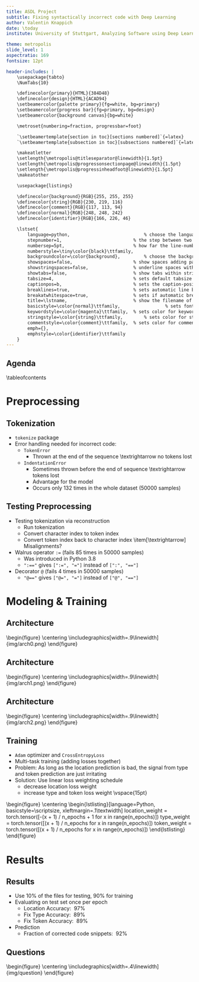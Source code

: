 ```yaml
---
title: ASDL Project
subtitle: Fixing syntactically incorrect code with Deep Learning
author: Valentin Knappich
date: \today
institute: University of Stuttgart, Analyzing Software using Deep Learning, Prof. Michael Pradel

theme: metropolis
slide_level: 1
aspectratio: 169
fontsize: 12pt

header-includes: |
    \usepackage{tabto}
    \NumTabs{10}

    \definecolor{primary}{HTML}{384D48}
    \definecolor{design}{HTML}{ACAD94}
    \setbeamercolor{palette primary}{fg=white, bg=primary}
    \setbeamercolor{progress bar}{fg=primary, bg=design}
    \setbeamercolor{background canvas}{bg=white}

    \metroset{numbering=fraction, progressbar=foot}

    `\setbeamertemplate{section in toc}[sections numbered]`{=latex}
    `\setbeamertemplate{subsection in toc}[subsections numbered]`{=latex}

    \makeatletter
    \setlength{\metropolis@titleseparator@linewidth}{1.5pt}
    \setlength{\metropolis@progressonsectionpage@linewidth}{1.5pt}
    \setlength{\metropolis@progressinheadfoot@linewidth}{1.5pt}
    \makeatother

    \usepackage{listings}

    \definecolor{background}{RGB}{255, 255, 255}
    \definecolor{string}{RGB}{230, 219, 116}
    \definecolor{comment}{RGB}{117, 113, 94}
    \definecolor{normal}{RGB}{248, 248, 242}
    \definecolor{identifier}{RGB}{166, 226, 46}

    \lstset{
        language=python,                			% choose the language of the code
        stepnumber=1,                   		% the step between two line-numbers.        
        numbersep=5pt,                  		% how far the line-numbers are from the code
        numberstyle=\tiny\color{black}\ttfamily,
        backgroundcolor=\color{background},  		% choose the background color. You must add \usepackage{color}
        showspaces=false,               		% show spaces adding particular underscores
        showstringspaces=false,         		% underline spaces within strings
        showtabs=false,                 		% show tabs within strings adding particular underscores
        tabsize=4,                      		% sets default tabsize to 2 spaces
        captionpos=b,                   		% sets the caption-position to bottom
        breaklines=true,                		% sets automatic line breaking
        breakatwhitespace=true,         		% sets if automatic breaks should only happen at whitespace
        title=\lstname,                 		% show the filename of files included with \lstinputlisting;
        basicstyle=\color{normal}\ttfamily,					% sets font style for the code
        keywordstyle=\color{magenta}\ttfamily,	% sets color for keywords
        stringstyle=\color{string}\ttfamily,		% sets color for strings
        commentstyle=\color{comment}\ttfamily,	% sets color for comments
        emph={},
        emphstyle=\color{identifier}\ttfamily
    }
---
```


## Agenda

\tableofcontents

# Preprocessing

## Tokenization

- `tokenize` package
- Error handling needed for incorrect code: 
    - `TokenError`
        - Thrown at the end of the sequence \textrightarrow no tokens lost
    - `IndentationError`
        - Sometimes thrown before the end of sequence \textrightarrow tokens lost
        - Advantage for the model
        - Occurs only 132 times in the whole dataset (50000 samples)

## Testing Preprocessing

- Testing tokenization via reconstruction
    - Run tokenization
    - Convert character index to token index
    - Convert token index back to character index
    \item[\textrightarrow] Misalignments?
- Walrus operator `:=` (fails 85 times in 50000 samples)
    - Was introduced in Python 3.8 
    - `":=="` gives `[":=", "="]` instead of `[":", "=="]`
- Decorator `@` (fails 4 times in 50000 samples)
    - `"@=="` gives `["@=", "="]` instead of `["@", "=="]`


# Modeling & Training

## Architecture

\begin{figure}
    \centering
    \includegraphics[width=.9\linewidth]{img/arch0.png}
\end{figure}

## Architecture

\begin{figure}
    \centering
    \includegraphics[width=.9\linewidth]{img/arch1.png}
\end{figure}

## Architecture

\begin{figure}
    \centering
    \includegraphics[width=.9\linewidth]{img/arch2.png}
\end{figure}

## Training

- `Adam` optimizer and `CrossEntropyLoss`
- Multi-task training (adding losses together)
- Problem: As long as the location prediction is bad, the signal from type and token prediction are just irritating
- Solution: Use linear loss weighting schedule
    - decrease location loss weight
    - increase type and token loss weight
\vspace{15pt}

\begin{figure}
    \centering
    \begin{lstlisting}[language=Python, basicstyle=\scriptsize, xleftmargin=.1\textwidth]
location_weight = torch.tensor([-(x + 1) / n_epochs + 1 
                                for x in range(n_epochs)])
type_weight     = torch.tensor([(x + 1) / n_epochs 
                                for x in range(n_epochs)])
token_weight    = torch.tensor([(x + 1) / n_epochs 
                                for x in range(n_epochs)])
    \end{lstlisting}
\end{figure}


# Results

## Results

- Use $10\%$ of the files for testing, $90\%$ for training
- Evaluating on test set once per epoch
    - Location Accuracy: $~97\%$
    - Fix Type Accuracy: $~89\%$
    - Fix Token Accuracy: $~89\%$
- Prediction
    - Fraction of corrected code snippets: $~92\%$

## Questions

\begin{figure}
\centering
\includegraphics[width=.4\linewidth]{img/question}
\end{figure}